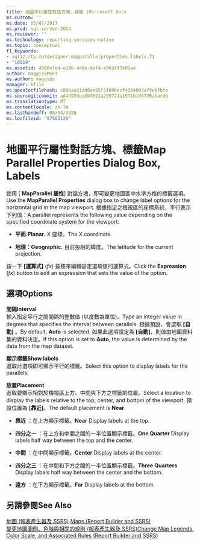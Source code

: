 ```yaml
---
title: 地圖平行屬性對話方塊、標籤 |Microsoft Docs
ms.custom: ''
ms.date: 03/07/2017
ms.prod: sql-server-2014
ms.reviewer: ''
ms.technology: reporting-services-native
ms.topic: conceptual
f1_keywords:
- sql12.rtp.rptdesigner.mapparallelproperties.labels.f1
- "10519"
ms.assetid: 4560a7e4-e19b-4a6e-8ef4-e963497e01ae
author: maggiesMSFT
ms.author: maggies
manager: kfile
ms.openlocfilehash: c08baa31ad8ee65f1f096ecf4304803a79e0fbfe
ms.sourcegitcommit: ad4d92dce894592a259721a1571b1d8736abacdb
ms.translationtype: MT
ms.contentlocale: zh-TW
ms.lasthandoff: 08/04/2020
ms.locfileid: "87585129"
---
```

# <a name="map-parallel-properties-dialog-box-labels"></a><span data-ttu-id="1e6ab-102">地圖平行屬性對話方塊、標籤</span><span class="sxs-lookup"><span data-stu-id="1e6ab-102">Map Parallel Properties Dialog Box, Labels</span></span>
  <span data-ttu-id="1e6ab-103">使用 [ **MapParallel 屬性**] 對話方塊，即可變更地圖區中水準方格的標籤選項。</span><span class="sxs-lookup"><span data-stu-id="1e6ab-103">Use the **MapParallel Properties** dialog box to change label options for the horizontal grid in the map viewport.</span></span> <span data-ttu-id="1e6ab-104">根據指定之檢視區的座標系統，平行表示下列值：</span><span class="sxs-lookup"><span data-stu-id="1e6ab-104">A parallel represents the following value depending on the specified coordinate system for the viewport:</span></span>  
  
-   <span data-ttu-id="1e6ab-105">**平面.**</span><span class="sxs-lookup"><span data-stu-id="1e6ab-105">**Planar.**</span></span> <span data-ttu-id="1e6ab-106">X 座標。</span><span class="sxs-lookup"><span data-stu-id="1e6ab-106">The X coordinate.</span></span>  
  
-   <span data-ttu-id="1e6ab-107">**地理：**</span><span class="sxs-lookup"><span data-stu-id="1e6ab-107">**Geographic.**</span></span> <span data-ttu-id="1e6ab-108">目前投射的緯度。</span><span class="sxs-lookup"><span data-stu-id="1e6ab-108">The latitude for the current projection.</span></span>  
  
 <span data-ttu-id="1e6ab-109">按一下 **[運算式]** (*fx*) 按鈕來編輯設定選項值的運算式。</span><span class="sxs-lookup"><span data-stu-id="1e6ab-109">Click the **Expression** (*fx*) button to edit an expression that sets the value of the option.</span></span>  
  
## <a name="options"></a><span data-ttu-id="1e6ab-110">選項</span><span class="sxs-lookup"><span data-stu-id="1e6ab-110">Options</span></span>  
 <span data-ttu-id="1e6ab-111">**間隔**</span><span class="sxs-lookup"><span data-stu-id="1e6ab-111">**Interval**</span></span>  
 <span data-ttu-id="1e6ab-112">輸入指定平行之間間隔的整數值 (以度數為單位)。</span><span class="sxs-lookup"><span data-stu-id="1e6ab-112">Type an integer value in degrees that specifies the interval between parallels.</span></span> <span data-ttu-id="1e6ab-113">根據預設，會選取 **[自動]** 。</span><span class="sxs-lookup"><span data-stu-id="1e6ab-113">By default, **Auto** is selected.</span></span> <span data-ttu-id="1e6ab-114">如果此選項設定為 **[自動]**，則值由地圖資料集的資料決定。</span><span class="sxs-lookup"><span data-stu-id="1e6ab-114">If this option is set to **Auto**, the value is determined by the data from the map dataset.</span></span>  
  
 <span data-ttu-id="1e6ab-115">**顯示標籤**</span><span class="sxs-lookup"><span data-stu-id="1e6ab-115">**Show labels**</span></span>  
 <span data-ttu-id="1e6ab-116">選取此選項即可顯示平行的標籤。</span><span class="sxs-lookup"><span data-stu-id="1e6ab-116">Select this option to display labels for the parallels.</span></span>  
  
 <span data-ttu-id="1e6ab-117">**放置**</span><span class="sxs-lookup"><span data-stu-id="1e6ab-117">**Placement**</span></span>  
 <span data-ttu-id="1e6ab-118">選取要顯示相對於檢視區上方、中間與下方之標籤的位置。</span><span class="sxs-lookup"><span data-stu-id="1e6ab-118">Select a location to display the labels relative to the top, center, and bottom of the viewport.</span></span> <span data-ttu-id="1e6ab-119">預設位置為 **[靠近]**。</span><span class="sxs-lookup"><span data-stu-id="1e6ab-119">The default placement is **Near**.</span></span>  
  
-   <span data-ttu-id="1e6ab-120">**靠近** ：在上方顯示標籤。</span><span class="sxs-lookup"><span data-stu-id="1e6ab-120">**Near** Display labels at the top.</span></span>  
  
-   <span data-ttu-id="1e6ab-121">**四分之一** ：在上方和中間之間的一半位置顯示標籤。</span><span class="sxs-lookup"><span data-stu-id="1e6ab-121">**One Quarter** Display labels half way between the top and the center.</span></span>  
  
-   <span data-ttu-id="1e6ab-122">**中間** ：在中間顯示標籤。</span><span class="sxs-lookup"><span data-stu-id="1e6ab-122">**Center** Display labels at the center.</span></span>  
  
-   <span data-ttu-id="1e6ab-123">**四分之三** ：在中間和下方之間的一半位置顯示標籤。</span><span class="sxs-lookup"><span data-stu-id="1e6ab-123">**Three Quarters** Display labels half way between the center and the bottom.</span></span>  
  
-   <span data-ttu-id="1e6ab-124">**遠方** ：在下方顯示標籤。</span><span class="sxs-lookup"><span data-stu-id="1e6ab-124">**Far** Display labels at the bottom.</span></span>  
  
## <a name="see-also"></a><span data-ttu-id="1e6ab-125">另請參閱</span><span class="sxs-lookup"><span data-stu-id="1e6ab-125">See Also</span></span>  
 <span data-ttu-id="1e6ab-126">[地圖 &#40;報表產生器及 SSRS&#41;](report-design/maps-report-builder-and-ssrs.md) </span><span class="sxs-lookup"><span data-stu-id="1e6ab-126">[Maps &#40;Report Builder and SSRS&#41;](report-design/maps-report-builder-and-ssrs.md) </span></span>  
 [<span data-ttu-id="1e6ab-127">變更地圖圖例、色階與相關的規則 &#40;報表產生器及 SSRS&#41;</span><span class="sxs-lookup"><span data-stu-id="1e6ab-127">Change Map Legends, Color Scale, and Associated Rules &#40;Report Builder and SSRS&#41;</span></span>](report-design/change-map-legends-color-scale-and-associated-rules-report-builder-and-ssrs.md)  
  
  
